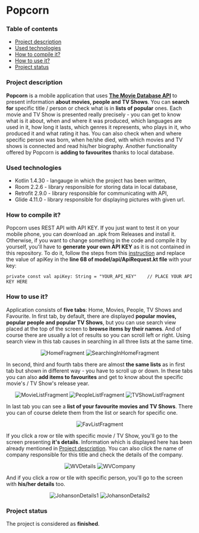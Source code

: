 # Popcorn
### Table of contents
* [Project description](#project-description)
* [Used technologies](#used-technologies)
* [How to compile it?](#how-to-compile-it)
* [How to use it?](#how-to-use-it)
* [Project status](#project-status)

### Project description
**Popcorn** is a mobile application that uses [**The Movie Database API**](https://developers.themoviedb.org/3) to present information 
**about movies, people and TV Shows**. You can **search for** specific title / person or check what is in **lists of popular** ones. 
Each movie and TV Show is presented really precisely - you can get to know what is it about, when and where it was produced, which 
languages are used in it, how long it lasts, which genres it represents, who plays in it, who produced it and what rating it has. 
You can also check when and where specific person was born, when he/she died, with which movies and TV shows is connected and read 
his/her biography. Another functionality offered by Popcorn is **adding to favourites** thanks to local database. 

### Used technologies
* Kotlin 1.4.30 - langauge in which the project has been written,
* Room 2.2.6 - library responsible for storing data in local database,
* Retrofit 2.9.0 - library responsible for communicating with API,
* Glide 4.11.0 - library responsible for displaying pictures with given url.

### How to compile it?
Popcorn uses REST API with API KEY. If you just want to test it on your mobile phone, you can download an .apk from Releases and install it.
Otherwise, if you want to change something in the code and compile it by yourself, you'll have to **generate your own API KEY** as it is not contained 
in this repository. To do it, follow the steps from this [instruction](https://developers.themoviedb.org/3/getting-started/introduction) and replace
the value of apiKey in the **line 68 of model/api/ApiRequest.kt file** with your key:
```
private const val apiKey: String = "YOUR_API_KEY"    // PLACE YOUR API KEY HERE
```

### How to use it?
Application consists of **five tabs**: Home, Movies, People, TV Shows and Favourite. In first tab, by default, there are displayed **popular movies, 
popular people and popular TV Shows**, but you can use search view placed at the top of the screen to **browse items by their names**. And of course
there are usually a lot of results so you can scroll left or right. Using search view in this tab causes in searching in all three lists at the same time.

<p align="center">
<img src="https://user-images.githubusercontent.com/43967269/122435551-6320ba80-cf98-11eb-8e47-37959c481825.png" alt="HomeFragment">
<img src="https://user-images.githubusercontent.com/43967269/122435555-6451e780-cf98-11eb-92a0-9228deb47200.png" alt="SearchingInHomeFragment">
</p>

In second, third and fourth tabs there are almost **the same lists** as in first tab but shown in different way - you have to scroll up or down.
In these tabs you can also **add items to favourites** and get to know about the specific movie's / TV Show's release year.

<p align="center">
<img src="https://user-images.githubusercontent.com/43967269/122435559-6451e780-cf98-11eb-90f1-72c9a471ff0c.png" alt="MovieListFragment">
  <img src="https://user-images.githubusercontent.com/43967269/122435561-64ea7e00-cf98-11eb-9b98-b94991f73361.png" alt="PeopleListFragment">
<img src="https://user-images.githubusercontent.com/43967269/122435564-64ea7e00-cf98-11eb-9980-411ddc207df0.png" alt="TVShowListFragment">
</p>

In last tab you can see a **list of your favourite movies and TV Shows**. There you can of course delete them from the list or search for specific one.

<p align="center">
<img src="https://user-images.githubusercontent.com/43967269/122435566-64ea7e00-cf98-11eb-9d3d-259a69d3c342.png" alt="FavListFragment">
</p>

If you click a row or tile with specific movie / TV Show, you'll go to the screen presenting **it's details**. 
Information which is displayed here has been already mentioned in [Project description](#project-description).
You can also click the name of company responsible for this title and check the details of the company.

<p align="center">
<img src="https://user-images.githubusercontent.com/43967269/122435567-65831480-cf98-11eb-9076-8bb926dd6ba1.png" alt="WVDetails">
<img src="https://user-images.githubusercontent.com/43967269/122435570-65831480-cf98-11eb-9f91-ced488f8dacb.png" alt="WVCompany">
</p>

And if you click a row or tile with specific person, you'll go to the screen with **his/her details** too.

<p align="center">
<img src="https://user-images.githubusercontent.com/43967269/122435572-65831480-cf98-11eb-951e-dc9fe1048158.png" alt="JohansonDetails1">
<img src="https://user-images.githubusercontent.com/43967269/122435574-661bab00-cf98-11eb-882b-17f10c2afe8c.png" alt="JohansonDetails2">
</p>

### Project status
The project is considered as **finished**.
